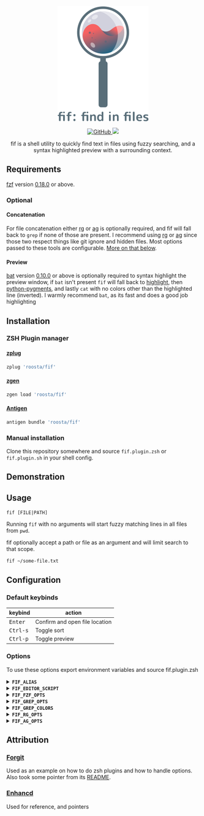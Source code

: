 <p align="center">
  <img height="300" src="https://raw.githubusercontent.com/roosta/fif/master/fif.svg?sanitize=true">
</p>

<p align="center">
  <a href="https://www.gnu.org/licenses/gpl-3.0.html">
    <img alt="GitHub" src="https://img.shields.io/github/license/roosta/fif?color=%23f76262">
  </a>
  <a href="https://github.com/roosta/fif/releases">
    <img src="https://img.shields.io/github/v/tag/roosta/fif?color=%23216583&label=version&sort=semver">
  </a>
</p>

<p align="center">
  fif is a shell utility to quickly find text in files using fuzzy
  searching, and a syntax highlighted preview with a surrounding
  context.
  </p>

## Requirements

[fzf](https://github.com/junegunn/fzf) version
[0.18.0](https://github.com/junegunn/fzf/releases/tag/0.18.0) or above.

### Optional

#### Concatenation

For file concatenation either
[rg](https://github.com/BurntSushi/ripgrep) or
[ag](https://github.com/ggreer/the_silver_searcher) is optionally
required, and fif will fall back to `grep` if none of those are present. I
recommend using [rg](https://github.com/BurntSushi/ripgrep) or
[ag](https://github.com/ggreer/the_silver_searcher) since those two
respect things like git ignore and hidden files. Most options passed to
these tools are configurable. [More on that below](#configuration).

#### Preview

[bat](https://github.com/sharkdp/bat) version
[0.10.0](https://github.com/sharkdp/bat/releases/tag/v0.10.0) or above
is optionally required to syntax highlight the preview window, if
`bat` isn't present `fif` will fall back to
[highlight](http://www.andre-simon.de/doku/highlight/highlight.php),
then [python-pygments](https://pygments.org/), and lastly `cat` with
no colors other than the highlighted line (inverted). I warmly
recommend `bat`, as its fast and does a good job highlighting

## Installation

### ZSH Plugin manager

#### [zplug](https://github.com/zplug/zplug)

```bash
zplug 'roosta/fif'
```

#### [zgen](https://github.com/tarjoilija/zgen)

```bash
zgen load 'roosta/fif'
```

#### [Antigen](https://github.com/zsh-users/antigen)

```bash
antigen bundle 'roosta/fif'
```

### Manual installation

Clone this repository somewhere and source `fif.plugin.zsh` or
`fif.plugin.sh` in your shell config.

## Demonstration

## Usage

```
fif [FILE|PATH]
```

Running `fif` with no arguments will start fuzzy matching lines in all
files from `pwd`.

fif optionally accept a path or file as an argument and will limit search to
that scope.

``` bash
fif ~/some-file.txt
```

## Configuration

### Default keybinds

  | keybind           | action                           |
  | ---------         | -------------------------------- |
  | <kbd>Enter</kbd>  | Confirm and open file location   |
  | <kbd>Ctrl-s</kbd> | Toggle sort                      |
  | <kbd>Ctrl-p</kbd> | Toggle preview                   |

### Options

To use these options export environment variables and source fif.plugin.zsh

<details> <summary><strong><code>FIF_ALIAS</code></strong></summary>
Change the command name of fif via this environment variable.

```bash
export FIF_ALIAS="my-alias"
source ~/fif-location/fif.plugin.zsh
my-alias ~/file.txt
```
</details>

<details>
<summary><strong><code>FIF_EDITOR_SCRIPT</code></strong></summary>

By default fif tries to use `$EDITOR` (see
[editor.sh](https://github.com/roosta/fif/blob/master/editor.sh)) to
open a given file, but since different editors have different syntax,
this variable exist to help setting up a custom editor. fif works out
of the box with Vim and Emacs but say I wanted to use visual studio
code:

First create a script file that takes two arguments. The first
argument is the line number of the selected match, the second is the
file that is to be opened.

So a custom editor script for visual studio code would look like this:

```bash
code --goto "${2}:${1}"
```

Save the file somewhere and point the `FIF_EDITOR_SCRIPT` variable to said file.

```bash
export FIF_EDITOR_SCRIPT="~/my-editor-script.sh"
```

Remember to set execute permissions for the script.

</details>

<details>
<summary><strong><code>FIF_FZF_OPTS</code></strong></summary>

Environment that contains the default options when using `fzf` via
`fif`. Default is:
```bash
export FIF_FZF_OPTS="
--ansi
--bind='ctrl-s:toggle-sort'
--bind='ctrl-p:toggle-preview'
--preview-window=up
"
```
in combination with what's defined in `FZF_DEFAULT_OPTS`. (No need to
repeat the options already defined in FZF_DEFAULT_OPTS)
</details>


<details>
<summary><strong><code>FIF_GREP_OPTS</code></strong></summary>
Environment variable storing an array of grep options. Default is:

```bash
export FIF_GREP_OPTS=(
  --color=always
  --exclude-dir={.git,.svn,CVS}
)
```
</details>

<details>
<summary><strong><code>FIF_GREP_COLORS</code></strong></summary>
Colors used with grep, default is:

```bash
export FIF_GREP_COLORS="mt=97:ln=33:fn=34:se=37"
```
This will color filenames(fn) with blue, line number(ln) as yellow,
line contents(mt) as bright white, and separators(se) as white

Check out the Environment section in the grep manual for an overview.
</details>

<details>
<summary><strong><code>FIF_RG_OPTS</code></strong></summary>
Environment variable storing an array of rg options. Defaults:

```bash
export FIF_RG_OPTS=(
  --hidden
  --color always
  --colors 'match:none'
  --colors 'path:fg:blue'
  --colors 'line:fg:yellow'
)
```
</details>

<details>
<summary><strong><code>FIF_AG_OPTS</code></strong></summary>
Environment variable storing an array of ag options. Defaults:

```bash
export FIF_AG_DEFAULT_OPTS=(
  --hidden
  --color
  --color-path 34
  --color-match 97
  --color-line-number 33
)

```

Colors used are blue for path, bright white for match, and yellow line
number

</details>

## Attribution


### [Forgit](https://github.com/wfxr/forgit)

Used as an example on how to do zsh plugins and how to handle
options. Also took some pointer from its
[README](https://github.com/wfxr/forgit/blob/master/README.md).

### [Enhancd](https://github.com/b4b4r07/enhancd)
Used for reference, and pointers
